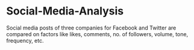 # Social-Media-Analysis
Social media posts of three companies for Facebook and Twitter are compared on factors like likes, comments, no. of followers, volume, tone, frequency, etc.
